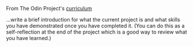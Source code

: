 From The Odin Project's [curriculum](http://www.theodinproject.com/courses/web-development-101/lessons/html-css)

...write a brief introduction for what the current project is and what skills you have demonstrated once you have completed it. (You can do this as a self-reflection at the end of the project which is a good way to review what you have learned.)
